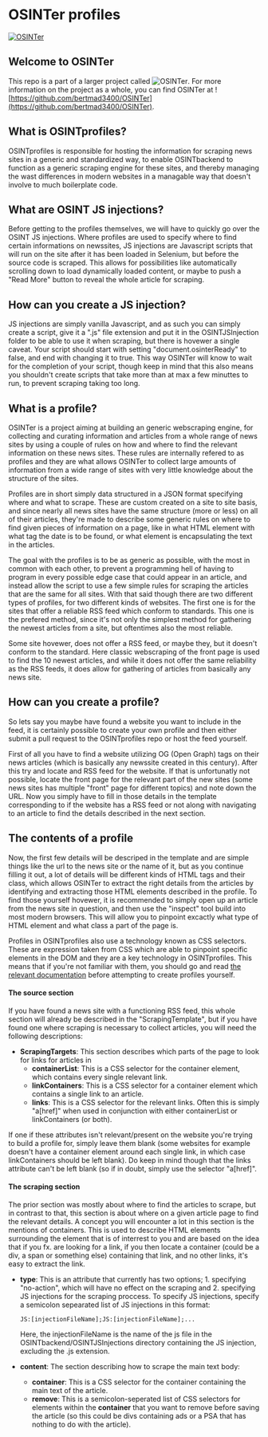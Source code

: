 # OSINTer profiles

[![OSINTer](https://raw.githubusercontent.com/bertmad3400/OSINTer/master/logo.png)](https://osinter.dk)

## Welcome to OSINTer
This repo is a part of a larger project called
![OSINTer](https://github.com/bertmad3400/OSINTer). For more information on the
project as a whole, you can find OSINTer at
![https://github.com/bertmad3400/OSINTer](https://github.com/bertmad3400/OSINTer).

## What is OSINTprofiles?
OSINTprofiles is responsible for hosting the information for scraping news
sites in a generic and standardized way, to enable OSINTbackend to function as
a generic scraping engine for these sites, and thereby managing the wast
differences in modern websites in a managable way that doesn't involve to much
boilerplate code.

## What are OSINT JS injections?
Before getting to the profiles themselves, we will have to quickly go over the
OSINT JS injections. Where profiles are used to specify where to find certain
informations on newssites, JS injections are Javascript scripts that will run on
the site after it has been loaded in Selenium, but before the source code is
scraped. This allows for possibilities like automatically scrolling down to load
dynamically loaded content, or maybe to push a "Read More" button to reveal the
whole article for scraping.

## How can you create a JS injection?
JS injections are simply vanilla Javascript, and as such you can simply create a
script, give it a ".js" file extension and put it in the OSINTJSInjection folder
to be able to use it when scraping, but there is hovewer a single caveat. Your
script should start with setting "document.osinterReady" to false, and end with
changing it to true. This way OSINTer will know to wait for the completion of
your script, though keep in mind that this also means you shouldn't create
scripts that take more than at max a few minuttes to run, to prevent scraping
taking too long.

## What is a profile?
OSINTer is a project aiming at building an generic webscraping engine, for
collecting and curating information and articles from a whole range of news
sites by using a couple of rules on how and where to find the relevant
information on these news sites. These rules are internally refered to as
profiles and they are what allows OSINTer to collect large amounts of
information from a wide range of sites with very little knowledge about the
structure of the sites.

Profiles are in short simply data structured in a JSON format specifying where
and what to scrape. These are custom created on a site to site basis, and since
nearly all news sites have the same structure (more or less) on all of their
articles, they're made to describe some generic rules on where to find given
pieces of information on a page, like in what HTML element with what tag the
date is to be found, or what element is encapsulating the text in the articles.

The goal with the profiles is to be as generic as possible, with the most in
common with each other, to prevent a programming hell of having to program in
every possible edge case that could appear in an article, and instead allow the
script to use a few simple rules for scraping the articles that are the same for
all sites. With that said though there are two different types of profiles, for
two different kinds of websites. The first one is for the sites that offer a
reliable RSS feed which conform to standards. This one is the prefered method,
since it's not only the simplest method for gathering the newest articles from a
site, but oftentimes also the most reliable.

Some site hovewer, does not offer a RSS feed, or maybe they, but it doesn't
conform to the standard. Here classic webscraping of the front page is used to
find the 10 newest articles, and while it does not offer the same reliability as
the RSS feeds, it does allow for gathering of articles from basically any
news site.

## How can you create a profile?
So lets say you maybe have found a website you want to include in the feed, it
is certainly possible to create your own profile and then either submit a pull
request to the OSINTprofiles repo or host the feed yourself.

First of all you have to find a website utilizing OG (Open Graph) tags on their
news articles (which is basically any newssite created in this century). After
this try and locate and RSS feed for the website. If that is unfortunatly not
possible, locate the front page for the relevant part of the new sites (some
news sites has multiple "front" page for different topics) and note down the URL.
Now you simply have to fill in those details in the template corresponding to if
the website has a RSS feed or not along with navigating to an article to find
the details described in the next section.

## The contents of a profile
Now, the first few details will be descriped in the template and are simple
things like the url to the news site or the name of it, but as you continue
filling it out, a lot of details will be different kinds of HTML tags and their
class, which allows OSINTer to extract the right details from the articles by
identifying and extracting those HTML elements described in the profile. To find
those yourself hovewer, it is recommended to simply open up an article from the
news site in question, and then use the "inspect" tool build into most modern
browsers. This will allow you to pinpoint excactly what type of HTML element and
what class a part of the page is.

Profiles in OSINTprofiles also use a technology known as CSS selectors. These
are expression taken from CSS which are able to pinpoint specific elements in
the DOM and they are a key technology in OSINTprofiles. This means that if
you're not familiar with them, you should go and read [the relevant
documentation](https://developer.mozilla.org/en-US/docs/Web/CSS/CSS_Selectors)
before attempting to create profiles yourself.

#### The source section
If you have found a news site with a functioning RSS feed, this whole section
will already be described in the "ScrapingTemplate", but if you have found one
where scraping is necessary to collect articles, you will need the following
descriptions:

- **ScrapingTargets**: This section describes which parts of the page to look
  for links for articles in
	- **containerList**: This is a CSS selector for the container element, which
	  contains every single relevant link.
	- **linkContainers**: This is a CSS selector for a container element which
	  contains a single link to an article.
	- **links**: This is a CSS selector for the relevant links. Often this is
	  simply "a[href]" when used in conjunction with either containerList or
	  linkContainers (or both).

If one if these attributes isn't relevant/present on the website you're trying
to build a profile for, simply leave them blank (some websites for example
doesn't have a container element around each single link, in which case
linkContainers should be left blank). Do keep in mind though that the links
attribute can't be left blank (so if in doubt, simply use the selector
"a[href]".

#### The scraping section
The prior section was mostly about where to find the articles to scrape, but in
contrast to that, this section is about where on a given article page to find
the relevant details. A concept you will encounter a lot in this section is the
mentions of containers. This is used to describe HTML elements surrounding the
element that is of interrest to you and are based on the idea that if you fx. are
looking for a link, if you then locate a container (could be a div, a span or
something else) containing that link, and no other links, it's easy to extract
the link.

- **type**: This is an attribute that currently has two options; 1. specifying
  "no-action", which will have no effect on the scraping and 2. specifying JS
  injections for the scraping proccess. To specify JS injections, specify a
  semicolon sepearated list of JS injections in this format:

  ```JS:[injectionFileName];JS:[injectionFileName];...```

  Here, the injectionFileName is the name of the js file in the
  OSINTbackend/OSINTJSInjections directory containing the JS injection,
  excluding the .js extension.
- **content**: The section describing how to scrape the main text body:
	- **container**: This is a CSS selector for the container containing the
	  main text of the article.
	- **remove**: This is a semicolon-seperated list of CSS selectors for
	  elements within the **container** that you want to remove before saving
	  the article (so this could be divs containing ads or a PSA that has
	  nothing to do with the article).

